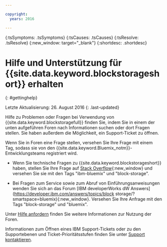 ```yaml
---

copyright:
  years: 2016

---
```


<!-- Common attributes used in the template are defined as follows: -->
{:tsSymptoms: .tsSymptoms} 
{:tsCauses: .tsCauses} 
{:tsResolve: .tsResolve} 
{:new_window: target="_blank"}
{:shortdesc: .shortdesc}

<!-- # {{site.data.keyword.blockstorageshort}} troubleshooting
{: #ts} -->
<!-- Provide an appropriate ID above -->

<!-- IN PROGRESS - AUDIENCE BLUE, STAGING ONLY -->


<!-- This is the template for troubleshooting topics.  -->

<!-- The short description section should include the service long name and "Bluemix" for search optimization. Example short description: -->

<!-- Add a heading and content for how to get help and support. Use this template for beta and GA services:  -->
# Hilfe und Unterstützung für {{site.data.keyword.blockstorageshort}} erhalten 
{: #gettinghelp}

Letzte Aktualisierung: 26. August 2016
{: .last-updated}

Hilfe zu Problemen oder Fragen bei Verwendung von {{site.data.keyword.blockstoragefull}} finden Sie, indem Sie in einem der unten aufgeführen Foren nach Informationen suchen oder dort Fragen stellen. Sie haben außerdem die Möglichkeit, ein Support-Ticket zu öffnen. 

Wenn Sie in Foren eine Frage stellen, versehen Sie Ihre Frage mit einem Tag, sodass sie von den {{site.data.keyword.Bluemix_notm}}-Entwicklungsteams registriert wird.
<!--Insert the appropriate Stack Overflow tag for your service for <block-storage> in URL and text below:  -->
* Wenn Sie technische Fragen zu {{site.data.keyword.blockstorageshort}} haben, stellen Sie Ihre Frage auf [Stack Overflow](http://stackoverflow.com/search?q=block-storage+ibm-bluemix){:new_window} und versehen Sie sie mit den Tags "ibm-bluemix" und "block-storage".
<!--Insert the appropriate dW Answers tag for your service for <service_keyword> in URL below:  -->
* Bei Fragen zum Service sowie zum Abruf von Einführungsanweisungen wenden Sie sich an das Forum [IBM developerWorks dW Answers](https://developer.ibm.com/answers/topics/block storage/?smartspace=bluemix){:new_window}. Versehen Sie Ihre Anfrage mit den Tags "block-storage" und "bluemix".

Unter [Hilfe anfordern](https://new-console.eu-gb.bluemix.net/docs/support/index.html#getting-help) finden Sie weitere Informationen zur Nutzung der Foren.

Informationen zum Öffnen eines IBM Support-Tickets oder zu den Supportebenen und Ticket-Prioritätsstufen finden Sie unter [Support kontaktieren](https://new-console.eu-gb.bluemix.net/docs/support/index.html#contacting-support).

